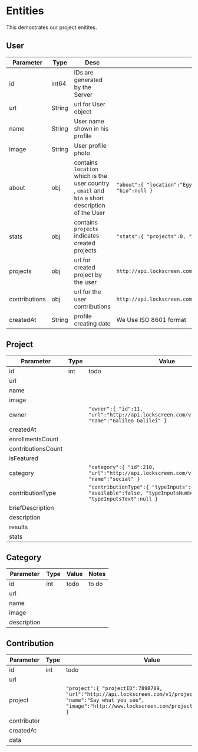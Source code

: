 # Entities

This demostrates our project enitites.

## User

Parameter | Type | Desc | Example
--------- | ---- | ----- | -----
id | int64   | IDs are generated by the Server   | 
url | String | url for User object | 
name | String |  User name shown in his profile | 
image | String | User profile photo | 
about | obj | contains `location` which is the user country , `email` and `bio` a short description of the User |  `"about":{ "location":"Egypt", "Email":"ali@allam.com", "bio":null }`
stats | obj | contains `projects` indicates created projects  |   `"stats":{ "projects":0, "contributions":5 }` 
projects | obj | url for created project by the user |   `http://api.lockscreen.com/v1/users/1411414/created_projects` 
contributions | obj| url for the user contributions |  `http://api.lockscreen.com/v1/users/1411414/contributions` 
createdAt | String | profile creating date | We Use ISO 8601 format
 



## Project

Parameter | Type | Value | Notes
--------- | ---- | ----- | -----
id | int | todo | to do
url | | | 
name | | | 
image | | | 
owner | |`"owner":{ "id":11, "url":"http://api.lockscreen.com/v1/users/11", "name":"Galileo Galilei" }` | 
createdAt | | |
enrollmentsCount | | | 
contributionsCount | | |
isFeatured | | |
category | | `"category":{ "id":210, "url":"http://api.lockscreen.com/v1/categories/210", "name":"social" }`|
contributionType | | `"contributionType":{ "typeInputs":{ "available":false, "typeInputsNumber":null, "typeInputsText":null }` |
briefDescription | | | 
description | | | 
results | | | 
stats | | | 


## Category

Parameter | Type | Value | Notes
--------- | ---- | ----- | -----
id | int | todo | to do
url | | | 
name | | | 
image | | | 
description | | | 



## Contribution 

Parameter | Type | Value | Notes
--------- | ---- | ----- | -----
id | int | todo | to do
url | | | 
project | |`"project":{ "projectID":7898789, "url":"http://api.lockscreen.com/v1/projects/7898789", "name":"Say what you see", "image":"http://www.lockscreen.com/projects_images/1.jpg" }` | 
contributor | | | 
createdAt | | |
data | | |

